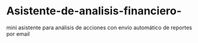 # Asistente-de-analisis-financiero-
mini asistente para análisis de acciones con envío automático de reportes por email
